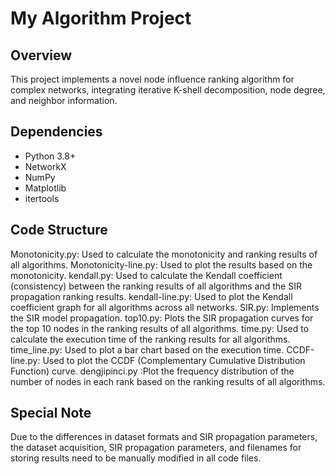 # My Algorithm Project

## Overview
This project implements a novel node influence ranking algorithm for complex networks, integrating iterative K-shell decomposition, node degree, and neighbor information.

## Dependencies
- Python 3.8+
- NetworkX
- NumPy
- Matplotlib
- itertools

## Code Structure
Monotonicity.py: Used to calculate the monotonicity and ranking results of all algorithms.
Monotonicity-line.py: Used to plot the results based on the monotonicity.
kendall.py: Used to calculate the Kendall coefficient (consistency) between the ranking results of all algorithms and the SIR propagation ranking results.
kendall-line.py: Used to plot the Kendall coefficient graph for all algorithms across all networks.
SIR.py: Implements the SIR model propagation.
top10.py: Plots the SIR propagation curves for the top 10 nodes in the ranking results of all algorithms.
time.py: Used to calculate the execution time of the ranking results for all algorithms.
time_line.py: Used to plot a bar chart based on the execution time.
CCDF-line.py: Used to plot the CCDF (Complementary Cumulative Distribution Function) curve.
dengjipinci.py :Plot the frequency distribution of the number of nodes in each rank based on the ranking results of all algorithms.


## Special Note 
Due to the differences in dataset formats and SIR propagation parameters, the dataset acquisition, SIR propagation parameters, and filenames for storing results need to be manually modified in all code files.
